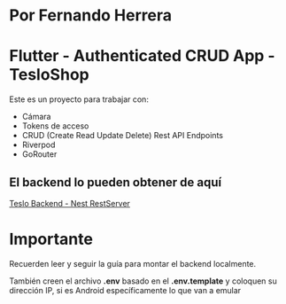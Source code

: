 # Por Fernando Herrera
# Flutter - Authenticated CRUD App - TesloShop

Este es un proyecto para trabajar con:

* Cámara
* Tokens de acceso
* CRUD (Create Read Update Delete) Rest API Endpoints
* Riverpod
* GoRouter


## El backend lo pueden obtener de aquí

[Teslo Backend - Nest RestServer](https://hub.docker.com/repository/docker/klerith/flutter-backend-teslo-shop/general)


# Importante
Recuerden leer y seguir la guía para montar el backend localmente.

También creen el archivo __.env__ basado en el __.env.template__ y coloquen su dirección IP, si es Android específicamente lo que van a emular


